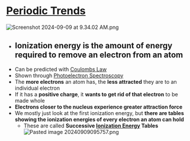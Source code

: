 # [Periodic Trends](./../periodic-trends/)

![Screenshot 2024-09-09 at 9.34.02 AM.png](./../screenshot-2024-09-09-at-9.34.02-am.png/)

- ## Ionization energy is the amount of energy required to remove an electron from an atom
- Can be predicted with [Coulombs Law](./../coulombs-law/)
- Shown through [Photoelectron Spectroscopy](./../photoelectron-spectroscopy/)
- The **more electrons** an atom has, the **less attracted** they are to an individual electron
- If it has a **positive charge**, it **wants to get rid of that electron** to be made whole
- **Electrons closer to the nucleus experience greater attraction force**
- We mostly just look at the first ionization energy, but **there are tables showing the ionization energies of every electron an atom can hold**
	- These are called **Successive [Ionization Energy](./../ionization-energy/) Tables**
![Pasted image 20240909095757.png](./../pasted-image-20240909095757.png/)